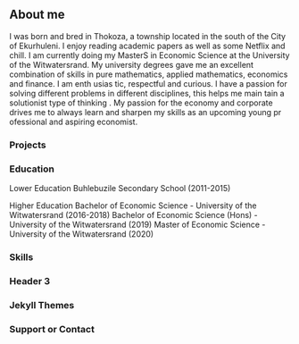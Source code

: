 ## About me
I was born and bred in Thokoza, a township located in the south of the City of Ekurhuleni. I enjoy reading academic papers as well as 
some Netflix and chill. I am currently doing my MasterS in Economic Science at the University of the Witwatersrand. 
My university degrees gave me an excellent combination of skills in pure mathematics, applied mathematics,
economics and finance. I am enth
usias
tic, respectful and curious.
I have a
passion for solving different problems in different disciplines, this helps me main
tain a solutionist type of thinking
. My passion for the economy and
corporate drives me to always learn and sharpen my skills as an upcoming young pr
ofessional
and aspiring economist.



### Projects



### Education
Lower Education                                                                                                                Buhlebuzile Secondary School (2011-2015)

Higher Education                                                                                                                          Bachelor of Economic Science - University of the Witwatersrand (2016-2018)                                                         Bachelor of Economic Science (Hons) - University of the Witwatersrand (2019)                                                             Master of Economic Science - University of the Witwatersrand (2020)

### Skills
### Header 3





### Jekyll Themes


### Support or Contact


